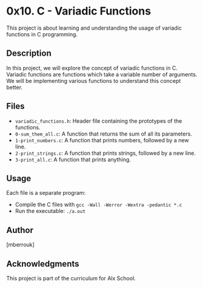 # 0x10. C - Variadic Functions

This project is about learning and understanding the usage of variadic functions in C programming.

## Description

In this project, we will explore the concept of variadic functions in C. Variadic functions are functions which take a variable number of arguments.
We will be implementing various functions to understand this concept better.

## Files

* `variadic_functions.h`: Header file containing the prototypes of the functions.
* `0-sum_them_all.c`: A function that returns the sum of all its parameters.
* `1-print_numbers.c`: A function that prints numbers, followed by a new line.
* `2-print_strings.c`: A function that prints strings, followed by a new line.
* `3-print_all.c`: A function that prints anything.

## Usage

Each file is a separate program:

* Compile the C files with `gcc -Wall -Werror -Wextra -pedantic *.c`
* Run the executable: `./a.out`

## Author

[mberrouk]

## Acknowledgments

This project is part of the curriculum for Alx School.

